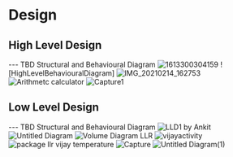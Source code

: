 

# Design

## High Level Design 

--- TBD Structural and Behavioural Diagram
![1613300304159](https://user-images.githubusercontent.com/78853972/107874777-d8dd2280-6ee1-11eb-9493-12d5823caad4.jpg)
![HighLevelBehaviouralDiagram]
![IMG_20210214_162753](https://user-images.githubusercontent.com/78857458/107874809-32dde800-6ee2-11eb-932c-9a42655dbbec.jpg)
![Arithmetc calculator](https://user-images.githubusercontent.com/78857841/111106632-6eb8ab80-857b-11eb-9c03-8caffb62ddf0.jpg)
![Capture1](https://user-images.githubusercontent.com/78854076/111108925-cf49e780-857f-11eb-9078-1e74e2b22e6c.PNG)

## Low Level Design 

--- TBD Structural and Behavioural Diagram
![LLD1 by Ankit](https://user-images.githubusercontent.com/78853972/107875070-cfed5080-6ee3-11eb-9ebf-ed00c67c5623.png)
![Untitled Diagram](https://user-images.githubusercontent.com/78853972/111106731-a6275800-857b-11eb-9f99-4d5647ea2a7f.png)
![Volume Diagram LLR](https://user-images.githubusercontent.com/78857458/107875062-c9f76f80-6ee3-11eb-93be-5f24da916caf.jpg)
![vijayactivity](https://user-images.githubusercontent.com/78857841/107876207-9c61f480-6eea-11eb-8eb6-1f4d2cb9f340.jpg)
![package llr vijay temperature](https://user-images.githubusercontent.com/78857841/107876338-63764f80-6eeb-11eb-8ff9-8c9ce90e49b4.jpg)
![Capture](https://user-images.githubusercontent.com/78854076/111107365-b7bd2f80-857c-11eb-925f-42b0a6582ea9.PNG)
![Untitled Diagram(1)](https://user-images.githubusercontent.com/78853972/111107646-429e2a00-857d-11eb-9be0-510c68b87ac7.png)

